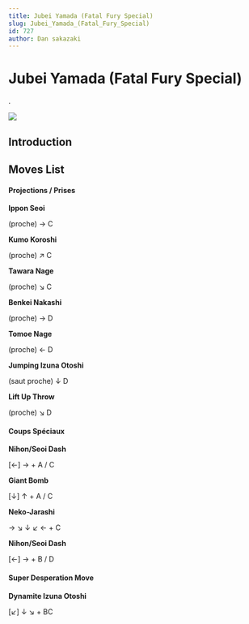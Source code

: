 ```yaml
---
title: Jubei Yamada (Fatal Fury Special)
slug: Jubei_Yamada_(Fatal_Fury_Special)
id: 727
author: Dan sakazaki
---
```


# Jubei Yamada (Fatal Fury Special)

.

![](/images/Jubei.PNG)  

## Introduction

## Moves List

#### Projections / Prises

**Ippon Seoi**

(proche) → C

**Kumo Koroshi**

(proche) ↗ C

**Tawara Nage**

(proche) ↘ C

**Benkei Nakashi**

(proche) → D

**Tomoe Nage**

(proche) ← D

**Jumping Izuna Otoshi**

(saut proche) ↓ D

**Lift Up Throw**

(proche) ↘ D

#### Coups Spéciaux

**Nihon/Seoi Dash**

\[←\] → + A / C

**Giant Bomb**

\[↓\] ↑ + A / C

**Neko-Jarashi**

→ ↘ ↓ ↙ ← + C

**Nihon/Seoi Dash**

\[←\] → + B / D

#### Super Desperation Move

**Dynamite Izuna Otoshi**

\[↙\] ↓ ↘ + BC
